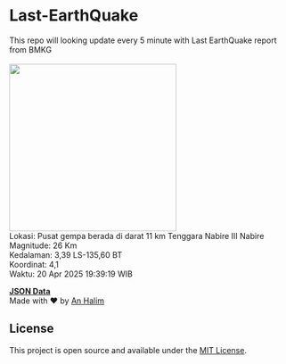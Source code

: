 # Last-EarthQuake
This repo will looking update every 5 minute with Last EarthQuake report from BMKG
<br>
<br>
<img src="undefined" width="300"/>
<br>
Lokasi: Pusat gempa berada di darat 11 km Tenggara Nabire  III Nabire <br>
Magnitude: 26 Km <br>
Kedalaman: 3,39 LS-135,60 BT <br>
Koordinat: 4,1 <br>
Waktu: 20 Apr 2025 19:39:19 WIB <br>

<a href="./data/data.json">**JSON Data**</a>
<br>
Made with ❤️ by <a href="https://github.com/an-halim">An Halim</a>
## License

This project is open source and available under the [MIT License](LICENSE).
